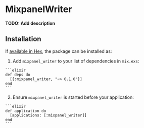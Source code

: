 # MixpanelWriter

**TODO: Add description**

## Installation

If [available in Hex](https://hex.pm/docs/publish), the package can be installed as:

  1. Add `mixpanel_writer` to your list of dependencies in `mix.exs`:

    ```elixir
    def deps do
      [{:mixpanel_writer, "~> 0.1.0"}]
    end
    ```

  2. Ensure `mixpanel_writer` is started before your application:

    ```elixir
    def application do
      [applications: [:mixpanel_writer]]
    end
    ```


